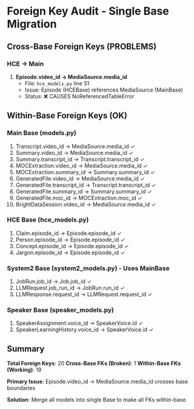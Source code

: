 # Foreign Key Audit - Single Base Migration

## Cross-Base Foreign Keys (PROBLEMS)

### HCE → Main
1. **Episode.video_id → MediaSource.media_id**
   - File: `hce_models.py` line 51
   - Issue: Episode (HCEBase) references MediaSource (MainBase)
   - Status: ❌ CAUSES NoReferencedTableError

## Within-Base Foreign Keys (OK)

### Main Base (models.py)
1. Transcript.video_id → MediaSource.media_id ✓
2. Summary.video_id → MediaSource.media_id ✓
3. Summary.transcript_id → Transcript.transcript_id ✓
4. MOCExtraction.video_id → MediaSource.media_id ✓
5. MOCExtraction.summary_id → Summary.summary_id ✓
6. GeneratedFile.video_id → MediaSource.media_id ✓
7. GeneratedFile.transcript_id → Transcript.transcript_id ✓
8. GeneratedFile.summary_id → Summary.summary_id ✓
9. GeneratedFile.moc_id → MOCExtraction.moc_id ✓
10. BrightDataSession.video_id → MediaSource.media_id ✓

### HCE Base (hce_models.py)
1. Claim.episode_id → Episode.episode_id ✓
2. Person.episode_id → Episode.episode_id ✓
3. Concept.episode_id → Episode.episode_id ✓
4. Jargon.episode_id → Episode.episode_id ✓

### System2 Base (system2_models.py) - Uses MainBase
1. JobRun.job_id → Job.job_id ✓
2. LLMRequest.job_run_id → JobRun.run_id ✓
3. LLMResponse.request_id → LLMRequest.request_id ✓

### Speaker Base (speaker_models.py)
1. SpeakerAssignment.voice_id → SpeakerVoice.id ✓
2. SpeakerLearningHistory.voice_id → SpeakerVoice.id ✓

## Summary

**Total Foreign Keys**: 20
**Cross-Base FKs (Broken)**: 1
**Within-Base FKs (Working)**: 19

**Primary Issue**: Episode.video_id → MediaSource.media_id crosses base boundaries

**Solution**: Merge all models into single Base to make all FKs within-base.
